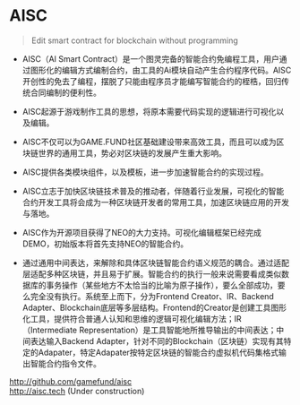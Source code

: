 # AISC

> Edit smart contract for blockchain without programming

- AISC（AI Smart Contract）是一个图灵完备的智能合约免编程工具，用户通过图形化的编辑方式编制合约，由工具的Ai模块自动产生合约程序代码。AISC开创性的免去了编程，摆脱了只能由程序员才能编写智能合约的桎梏，回归传统合同编制的便利性。
- AISC起源于游戏制作工具的思想，将原本需要代码实现的逻辑进行可视化以及编辑。
- AISC不仅可以为GAME.FUND社区基础建设带来高效工具，而且可以成为区块链世界的通用工具，势必对区块链的发展产生重大影响。
- AISC提供各类模块组件，以及模板，进一步加速智能合约的实现过程。
- AISC立志于加快区块链技术普及的推动者，伴随着行业发展，可视化的智能合约开发工具将会成为一种区块链开发者的常用工具，加速区块链应用的开发与落地。
- AISC作为开源项目获得了NEO的大力支持。可视化编辑框架已经完成DEMO，初始版本将首先支持NEO的智能合约。

- 通过通用中间表达，来解除和具体区块链智能合约语义规范的耦合。通过适配层适配多种区块链，并且易于扩展。智能合约的执行一般来说需要看成类似数据库的事务操作（某些地方不太恰当的比喻为原子操作），要么全部成功，要么完全没有执行。系统至上而下，分为Frontend Creator、IR、Backend Adapter、Blockchain底层等多层结构。Frontend的Creator是创建工具图形化工具，提供符合普通人认知和思维的逻辑可视化编辑方法；IR（Intermediate Representation）是工具智能地所推导输出的中间表达；中间表达输入Backend Adapter，针对不同的Blockchain（区块链）实现有其特定的Adapater，特定Adapater按特定区块链的智能合约虚拟机代码集格式输出智能合约指令文件。

http://github.com/gamefund/aisc
<br>
http://aisc.tech (Under construction)
